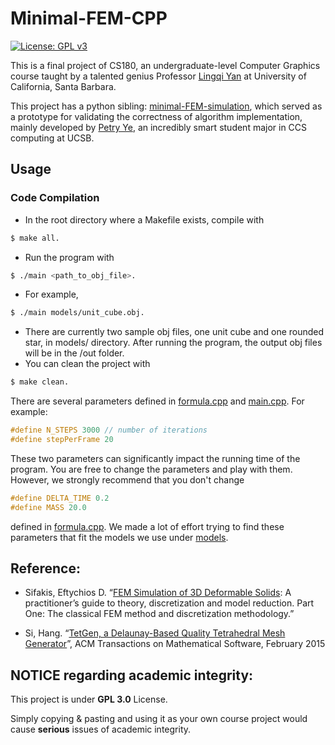 # Minimal-FEM-CPP
[![License: GPL v3](https://img.shields.io/badge/License-GPL%20v3-blue.svg)](https://www.gnu.org/licenses/gpl-3.0)

This is a final project of CS180, an undergraduate-level Computer Graphics course taught by a talented genius Professor [Lingqi Yan](https://sites.cs.ucsb.edu/~lingqi/) at University of California, Santa Barbara.

This project has a python sibling: [minimal-FEM-simulation](https://github.com/Ara-yjx/minimal-FEM-simulation), which served as a prototype for validating the correctness of algorithm implementation, mainly developed by [Petry Ye](https://github.com/Ara-yjx), an incredibly smart student major in CCS computing at UCSB.

## Usage
### Code Compilation
* In the root directory where a Makefile exists, compile with 
```Bash
$ make all.
```
* Run the program with 
```Bash
$ ./main <path_to_obj_file>.
```
* For example, 
```Bash
$ ./main models/unit_cube.obj.
```
* There are currently two sample obj files, one unit cube and one rounded star, in models/ directory. After running the program, the output obj files will be in the /out folder.
* You can clean the project with 
```Bash
$ make clean.
```
There are several parameters defined in [formula.cpp](formula.cpp) and [main.cpp](main.cpp). For example:
```cpp
#define N_STEPS 3000 // number of iterations
#define stepPerFrame 20
```
These two parameters can significantly impact the running time of the program. You are free to change the parameters and play with them. However, we strongly recommend that you don't change
```cpp
#define DELTA_TIME 0.2
#define MASS 20.0
```
defined in [formula.cpp](formula.cpp). We made a lot of effort trying to find these parameters that fit the models we use under [models](models/).

## Reference:
* Sifakis, Eftychios D. “[FEM Simulation of 3D Deformable Solids](http://barbic.usc.edu/femdefo/sifakis-courseNotes-TheoryAndDiscretization.pdf): A practitioner’s guide to theory, discretization and model reduction. Part One: The classical FEM method and discretization methodology.”

* Si, Hang. “[TetGen, a Delaunay-Based Quality Tetrahedral Mesh Generator](https://dl.acm.org/doi/10.1145/2629697)”, ACM Transactions on Mathematical Software, February 2015


## NOTICE regarding academic integrity: 
This project is under **GPL 3.0** License. 

Simply copying & pasting and using it as your own course project would cause **serious** issues of academic integrity. 

